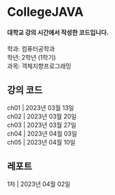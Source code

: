 # CollegeJAVA
<h4>대학교 강의 시간에서 작성한 코드입니다.</h4>

학과: 컴퓨터공학과<br>
학년: 2학년 (1학기)<br>
과목: 객체지향프로그래밍


<h2> 강의 코드 </h2>
ch01 | 2023년 03월 13일<br>
ch02 | 2023년 03월 20일<br>
ch03 | 2023년 03월 27일<br>
ch04 | 2023년 04월 03일<br>
ch05 | 2023년 04월 10일<br>


<h2> 레포트 </h2>
1차 | 2023년 04월 02일<br>
